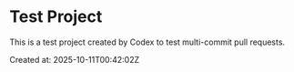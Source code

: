 # Test Project

This is a test project created by Codex to test multi-commit pull requests.

Created at: 2025-10-11T00:42:02Z
